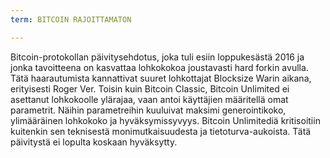 ```yaml
---
term: BITCOIN RAJOITTAMATON

---
```

Bitcoin-protokollan päivitysehdotus, joka tuli esiin loppukesästä 2016 ja jonka tavoitteena on kasvattaa lohkokokoa joustavasti hard forkin avulla. Tätä haarautumista kannattivat suuret lohkottajat Blocksize Warin aikana, erityisesti Roger Ver. Toisin kuin Bitcoin Classic, Bitcoin Unlimited ei asettanut lohkokoolle ylärajaa, vaan antoi käyttäjien määritellä omat parametrit. Näihin parametreihin kuuluivat maksimi generointikoko, ylimääräinen lohkokoko ja hyväksymissyvyys. Bitcoin Unlimitediä kritisoitiin kuitenkin sen teknisestä monimutkaisuudesta ja tietoturva-aukoista. Tätä päivitystä ei lopulta koskaan hyväksytty.
